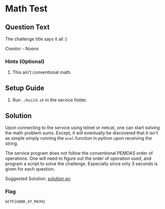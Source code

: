 # Math Test

## Question Text

The challenge title says it all :)

*Creator - Noans*

### Hints (Optional)
1. This ain't conventional math.

## Setup Guide
1. Run `./build.sh` in the service folder.

## Solution
Upon connecting to the service using telnet or netcat, one can start solving the math problem sums. Except, it will eventually be discovered that it isn't as simple simply running the `eval` function in python upon receiving the string.

The service program does not follow the conventional PEMDAS order of operations. One will need to figure out the order of operation used, and program a script to solve the challenge. Especially since only 3 seconds is given for each question.

Suggested Solution: [solution.go](solution/solution.go)

### Flag
`GCTF{G00D_4T_M47H}`